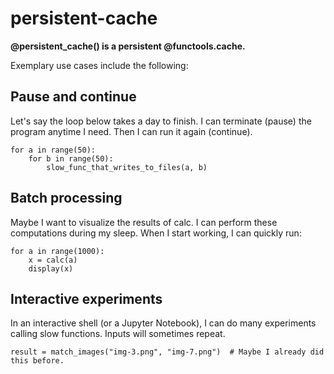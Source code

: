 # persistent-cache
**@persistent_cache() is a persistent @functools.cache.**

Exemplary use cases include the following:
    
    
## Pause and continue

Let's say the loop below takes a day to finish. I can terminate (pause) the program anytime I need. Then I can run it again (continue).

    for a in range(50):
        for b in range(50):
            slow_func_that_writes_to_files(a, b)
            
## Batch processing

Maybe I want to visualize the results of calc. I can perform these computations during my sleep. When I start working, I can quickly run:

    for a in range(1000):
        x = calc(a)
        display(x)
    
## Interactive experiments

In an interactive shell (or a Jupyter Notebook), I can do many experiments calling slow functions. Inputs will sometimes repeat.

    result = match_images("img-3.png", "img-7.png")  # Maybe I already did this before. 
